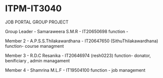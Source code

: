 # ITPM-IT3040
JOB PORTAL GROUP PROJECT

Group Leader - Samaraweera S.M.R - IT20650698
function - 


Member 2 - A.P.S.S.Thilakawardhana - IT20647650 (SithuThilakawardhana)
function- course managment

Member 3 - R.D.C Resanika - IT20646974 (resh0223)
function- donator, benificiary , admin managament

Member 4 - Shamrina M.L.F - IT19504100
function - job management
